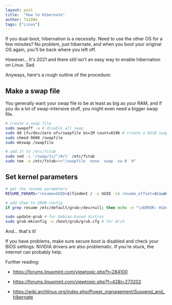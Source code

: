 ```yaml
---
layout: post
title:  "How to Hibernate"
author: Ta180m
tags: ["Linux"]
---
```



If you dual-boot, hibernation is a necessity. Need to use the other OS for a few minutes? No problem, just hibernate, and when you boot your original OS again, you'll be back where you left off.

However... It's 2021 and there still isn't an easy way to enable hibernation on Linux. Sad.

Anyways, here's a rough outline of the procedure:

## Make a swap file

You generally want your swap file to be at least as big as your RAM, and if you do a lot of swap-intensive stuff, you might even need a bigger swap file.

```sh
# create a swap file
sudo swapoff -a # disable all swap
sudo dd if=/dev/zero of=/swapfile bs=1M count=8196 # create a 8GiB swap file
sudo chmod 0600 /swapfile
sudo mkswap /swapfile

# add it to /etc/fstab
sudo sed -i '/swap/{s/^/#/}' /etc/fstab
sudo tee -a /etc/fstab<<<"/swapfile  none  swap  sw 0  0"
```

## Set kernel parameters

```sh
# get the resume parameters
RESUME_PARAMS="resume=UUID=$(findmnt / -o UUID -n) resume_offset=$(sudo filefrag -v /swapfile|awk 'NR==4{gsub(/\./,"");print $4;}') "

# add them to GRUB config
if grep resume /etc/default/grub>/dev/null; then echo -e "\nERROR: Hibernation already configured. Remove the existing configuration from /etc/default/grub and add these parameters instead:\n$RESUME_PARAMS";else sudo sed -i "s/GRUB_CMDLINE_LINUX_DEFAULT=\"/GRUB_CMDLINE_LINUX_DEFAULT=\"$RESUME_PARAMS/" /etc/default/grub;fi

sudo update-grub # for Debian-based distros
sudo grub-mkconfig -o /boot/grub/grub.cfg # for Arch
```

And... that's it!

If you have problems, make sure secure boot is disabled and check your BIOS settings. NVIDIA drivers are also problematic. If you're stuck, the internet can probably help.


Further reading:

 - https://forums.linuxmint.com/viewtopic.php?t=284100

 - https://forums.linuxmint.com/viewtopic.php?f=42&t=273202
 
 - https://wiki.archlinux.org/index.php/Power_management/Suspend_and_hibernate
 
